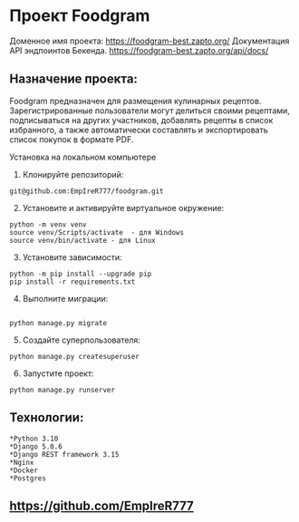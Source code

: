 # Проект Foodgram
Доменное имя проекта: https://foodgram-best.zapto.org/
Документация API эндпоинтов Бекенда. https://foodgram-best.zapto.org/api/docs/

## Назначение проекта:
Foodgram предназначен для размещения кулинарных рецептов. Зарегистрированные пользователи могут делиться своими рецептами, подписываться на других участников, добавлять рецепты в список избранного, а также автоматически составлять и экспортировать список покупок в формате PDF.

Установка на локальном компьютере

1. Клонируйте репозиторий:
```
git@github.com:EmpIreR777/foodgram.git
```

2. Установите и активируйте виртуальное окружение:
```
python -m venv venv
source venv/Scripts/activate  - для Windows
source venv/bin/activate - для Linux
```

3. Установите зависимости:
```
python -m pip install --upgrade pip
pip install -r requirements.txt
```

4. Выполните миграции:
```

python manage.py migrate
```

5. Создайте суперпользователя:
```
python manage.py createsuperuser
```

6. Запустите проект:
```
python manage.py runserver
```

## Технологии:
    *Python 3.10
    *Django 5.0.6
    *Django REST framework 3.15
    *Nginx
    *Docker
    *Postgres

## https://github.com/EmpIreR777